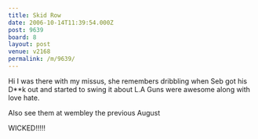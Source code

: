 ```yaml
---
title: Skid Row
date: 2006-10-14T11:39:54.000Z
post: 9639
board: 8
layout: post
venue: v2168
permalink: /m/9639/
---
```

Hi I was there with my missus, she remembers dribbling when Seb got his D**k out and started to swing it about
L.A Guns were awesome along with love hate.

Also see them at wembley the previous August

WICKED!!!!!
